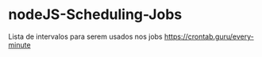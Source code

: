 # nodeJS-Scheduling-Jobs
 
Lista de intervalos para serem usados nos jobs
https://crontab.guru/every-minute

